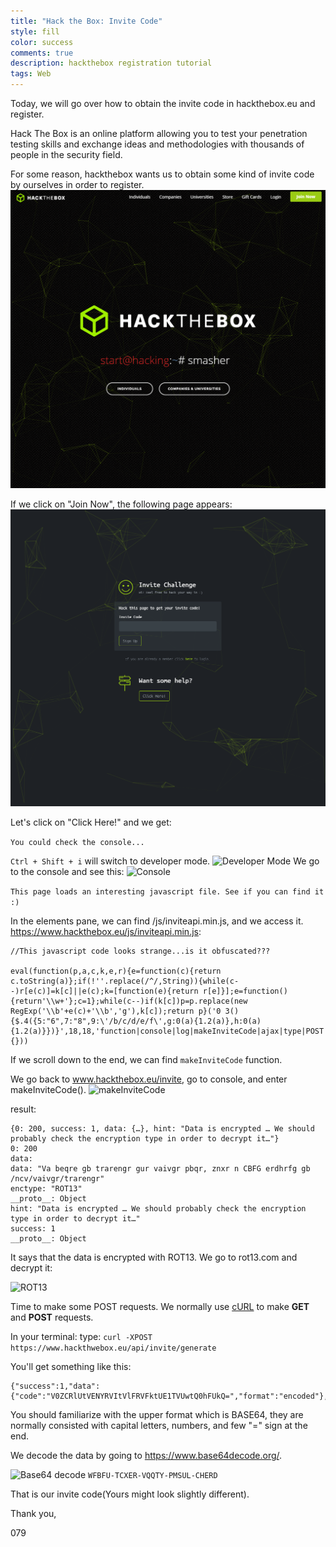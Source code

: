 ```yaml
---
title: "Hack the Box: Invite Code"
style: fill
color: success
comments: true
description: hackthebox registration tutorial
tags: Web
---
```

Today, we will go over how to obtain the invite code in hackthebox.eu and register.

Hack The Box is an online platform allowing you to test your penetration testing skills and exchange ideas and methodologies with thousands of people in the security field.

For some reason, hackthebox wants us to obtain some kind of invite code by ourselves in order to register.
![hackthebox.eu front page](https://raw.githubusercontent.com/079035/079035.github.io/master/Capture.PNG)

If we click on "Join Now", the following page appears:
![Invite challenge](https://raw.githubusercontent.com/079035/079035.github.io/master/images/Capture.PNG)

Let's click on "Click Here!" and we get:

```You could check the console...```

```Ctrl + Shift + i``` will switch to developer mode.
![Developer Mode](https://raw.githubusercontent.com/079035/079035.github.io/master/images/DM.PNG "Developer mode")
We go to the console and see this:
![Console](https://raw.githubusercontent.com/079035/079035.github.io/master/images/skull.PNG)

```This page loads an interesting javascript file. See if you can find it :)```

In the elements pane, we can find /js/inviteapi.min.js, and we access it.
https://www.hackthebox.eu/js/inviteapi.min.js:
```
//This javascript code looks strange...is it obfuscated???

eval(function(p,a,c,k,e,r){e=function(c){return c.toString(a)};if(!''.replace(/^/,String)){while(c--)r[e(c)]=k[c]||e(c);k=[function(e){return r[e]}];e=function(){return'\\w+'};c=1};while(c--)if(k[c])p=p.replace(new RegExp('\\b'+e(c)+'\\b','g'),k[c]);return p}('0 3(){$.4({5:"6",7:"8",9:\'/b/c/d/e/f\',g:0(a){1.2(a)},h:0(a){1.2(a)}})}',18,18,'function|console|log|makeInviteCode|ajax|type|POST|dataType|json|url||api|invite|how|to|generate|success|error'.split('|'),0,{}))
```

If we scroll down to the end, we can find ```makeInviteCode``` function.  

We go back to www.hackthebox.eu/invite, go to console, and enter makeInviteCode().
![makeInviteCode](https://raw.githubusercontent.com/079035/079035.github.io/master/images/makeInviteCode.PNG)

result:
```
{0: 200, success: 1, data: {…}, hint: "Data is encrypted … We should probably check the encryption type in order to decrypt it…"}
0: 200
data:
data: "Va beqre gb trarengr gur vaivgr pbqr, znxr n CBFG erdhrfg gb /ncv/vaivgr/trarengr"
enctype: "ROT13"
__proto__: Object
hint: "Data is encrypted … We should probably check the encryption type in order to decrypt it…"
success: 1
__proto__: Object
```

It says that the data is encrypted with ROT13.
We go to rot13.com and decrypt it:

![ROT13](https://raw.githubusercontent.com/079035/079035.github.io/master/images/rot.PNG)

Time to make some POST requests.
We normally use [cURL] to make **GET** and **POST** requests.

In your terminal: type: ```curl -XPOST https://www.hackthwebox.eu/api/invite/generate```

You'll get something like this:
```
{"success":1,"data":{"code":"V0ZCRlUtVENYRVItVlFRVFktUE1TVUwtQ0hFUkQ=","format":"encoded"},"0":200}
```
You should familiarize with the upper format which is BASE64, they are normally consisted with capital letters, numbers, and few "=" sign at the end.

We decode the data by going to https://www.base64decode.org/.

![Base64 decode](https://raw.githubusercontent.com/079035/079035.github.io/master/images/base64.PNG)
```WFBFU-TCXER-VQQTY-PMSUL-CHERD```

That is our invite code(Yours might look slightly different).

Thank you,

079

[cURL]: ("https://en.wikipedia.org/wiki/CURL")
